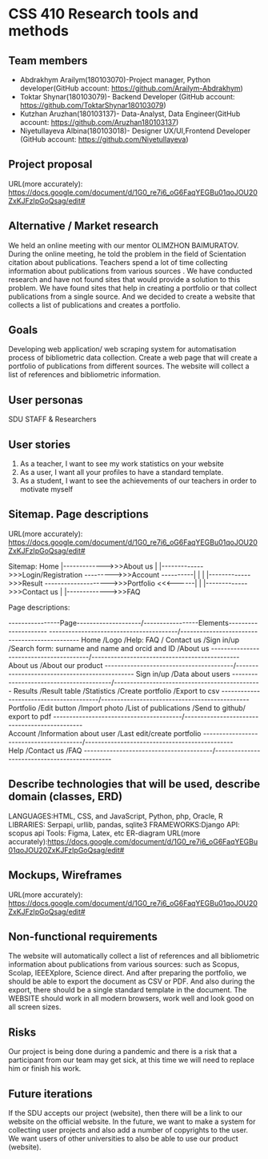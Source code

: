# CSS 410 Research tools and methods
## Team members
+ Abdrakhym Arailym(180103070)-Project manager, Python developer(GitHub account: https://github.com/Arailym-Abdrakhym)
+ Toktar Shynar(180103079)- Backend Developer (GitHub account: https://github.com/ToktarShynar180103079)
+ Kutzhan Aruzhan(180103137)- Data-Analyst, Data Engineer(GitHub account: https://github.com/Aruzhan180103137)
+ Niyetullayeva Albina(180103018)- Designer UX/UI,Frontend Developer (GitHub account: https://github.com/Niyetullayeva)

## Project proposal
URL(more accurately): https://docs.google.com/document/d/1G0_re7i6_oG6FaqYEGBu01qoJOU20ZxKJFzIpGoQsag/edit#

## Alternative / Market research 
We held an online meeting with our mentor OLIMZHON BAIMURATOV. During the online meeting, he told the problem in the field of Scientation citation about publications. Teachers spend a lot of time collecting information about publications from various sources . We have conducted research and have not found sites that would provide a solution to this problem. We have found sites that help in creating a portfolio or that collect publications from a single source. And we decided to create a website that collects a list of publications and creates a portfolio.

## Goals
Developing web application/ web scraping system for automatisation process of bibliometric data collection. 
Create a web page that will create a portfolio of publications from different sources. The website will collect a list of references and bibliometric information.

## User personas 
SDU  STAFF & Researchers  

## User stories
1. As a teacher, I want to see my work statistics on your website
2. As a user, I want all your profiles to have a standard template.
3. As a student, I want to see the achievements of our teachers in order to motivate myself


## Sitemap. Page descriptions 

URL(more accurately):   https://docs.google.com/document/d/1G0_re7i6_oG6FaqYEGBu01qoJOU20ZxKJFzIpGoQsag/edit#

Sitemap:
Home |------------->>>About us
     |
     |------------->>>Login/Registration --------->>>Account ----------|
     |                                                                 |
     |------------->>>Result -------------------->>>Portfolio <<<------|
     |
     |------------->>>Contact us
     |
     |------------->>>FAQ


Page descriptions: 

----------------Page--------------------/-----------------Elements---------------------
----------------------------------------/----------------------------------------------
Home                                    /Logo
                                        /Help: FAQ / Contact us
                                        /Sign in/up
                                        /Search form: surname and name and orcid and ID
                                        /About us
----------------------------------------/----------------------------------------------
About us                                /About our product
----------------------------------------/----------------------------------------------
Sign in/up                              /Data about users
----------------------------------------/----------------------------------------------
Results                                 /Result table
                                        /Statistics
                                        /Create portfolio
                                        /Export to csv
----------------------------------------/----------------------------------------------
Portfolio                               /Edit button
                                        /Import photo
                                        /List of publications
                                        /Send to github/ export to pdf
----------------------------------------/----------------------------------------------                                        
Account                                 /Information about user
                                        /Last edit/create portfolio
----------------------------------------/----------------------------------------------  
Help                                    /Contact us
                                        /FAQ
----------------------------------------/----------------------------------------------

## Describe technologies that will be used, describe domain (classes, ERD) 
LANGUAGES:HTML, CSS, and JavaScript,  Python, php, Oracle, R 
LIBRARIES: Serpapi, urllib, pandas, sqlite3
FRAMEWORKS:Django
API:  scopus api
Tools: Figma, Latex, etc
ER-diagram
URL(more accurately):https://docs.google.com/document/d/1G0_re7i6_oG6FaqYEGBu01qoJOU20ZxKJFzIpGoQsag/edit#


## Mockups, Wireframes
URL(more accurately):
https://docs.google.com/document/d/1G0_re7i6_oG6FaqYEGBu01qoJOU20ZxKJFzIpGoQsag/edit#


## Non-functional requirements
The website will automatically collect a list of references and all bibliometric information about publications from various sources: such as Scopus, Scolap, IEEEXplore, Science direct. 
And after preparing the portfolio, we should be able to export the document as CSV or PDF. And also during the export, there should be a single standard template in the document.
The WEBSITE should work in all modern browsers, work well and look good on all screen sizes.


## Risks 
Our project is being done during a pandemic and there is a risk that a participant from our team may get sick, at this time we will need to replace him or finish his work.


## Future iterations
If the SDU accepts our project (website), then there will be a link to our website on the official website.
In the future, we want to make a system for collecting user projects and also add a number of copyrights to the user.
We want users of other universities to also be able to use our product (website).


